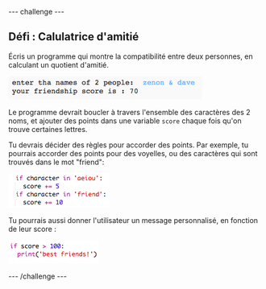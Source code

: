 --- challenge ---
## Défi : Calulatrice d'amitié
Écris un programme qui montre la compatibilité entre deux personnes, en calculant un quotient d'amitié.

![capture d'écran](images/messages-friends.png)

Le programme devrait boucler à travers l'ensemble des caractères des 2 noms, et ajouter des points dans une variable `score` chaque fois qu'on trouve certaines lettres.

Tu devrais décider des règles pour accorder des points. Par exemple, tu pourrais accorder des points pour des voyelles, ou des caractères qui sont trouvés dans le mot "friend":

![capture d'écran](images/messages-friends-code.png)

Tu pourrais aussi donner l'utilisateur un message personnalisé, en fonction de leur score :

![capture d'écran](images/messages-best-friends.png)



--- /challenge ---